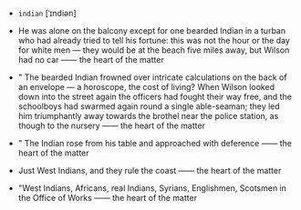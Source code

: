 - `indian` [ˈɪndiən]



-  He was alone on the balcony except for one bearded Indian in a turban who had already tried to tell his fortune: this was not the hour or the day for white men — they would be at the beach five miles away, but Wilson had no car —— the heart of the matter

- " The bearded Indian frowned over intricate calculations on the back of an envelope — a horoscope, the cost of living? When Wilson looked down into the street again the officers had fought their way free, and the schoolboys had swarmed again round a single able-seaman; they led him triumphantly away towards the brothel near the police station, as though to the nursery —— the heart of the matter

- " The Indian rose from his table and approached with deference —— the heart of the matter

-  Just West Indians, and they rule the coast —— the heart of the matter

-  "West Indians, Africans, real Indians, Syrians, Englishmen, Scotsmen in the Office of Works —— the heart of the matter